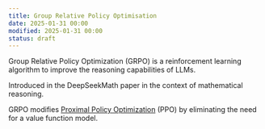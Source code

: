 ```yaml
---
title: Group Relative Policy Optimisation
date: 2025-01-31 00:00
modified: 2025-01-31 00:00
status: draft
---
```


Group Relative Policy Optimization (GRPO) is a reinforcement learning algorithm to improve the reasoning capabilities of LLMs.

Introduced in the DeepSeekMath paper in the context of mathematical reasoning.
 
GRPO modifies [Proximal Policy Optimization](../../../permanent/proximal-policy-optimization.md) (PPO) by eliminating the need for a value function model.